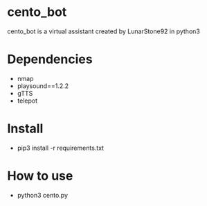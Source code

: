 # cento_bot
cento_bot is a virtual assistant created by LunarStone92 in python3

Dependencies
=
 - nmap
 - playsound==1.2.2
 - gTTS
 - telepot

Install
=

 - pip3 install -r requirements.txt

How to use
=
 - python3 cento.py
